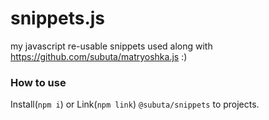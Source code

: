 # snippets.js
my javascript re-usable snippets used along with https://github.com/subuta/matryoshka.js :)

### How to use
Install(`npm i`) or Link(`npm link`) `@subuta/snippets` to projects.